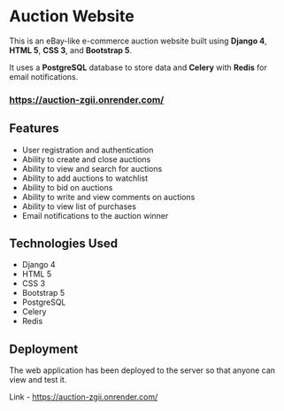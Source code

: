 # Auction Website

This is an eBay-like e-commerce auction website built using **Django 4**, **HTML 5**, **CSS 3**, and **Bootstrap 5**. 

It uses a **PostgreSQL** database to store data and **Celery** with **Redis** for email notifications.

### https://auction-zgii.onrender.com/

## Features

- User registration and authentication
- Ability to create and close auctions
- Ability to view and search for auctions
- Ability to add auctions to watchlist
- Ability to bid on auctions
- Ability to write and view comments on auctions
- Ability to view list of purchases
- Email notifications to the auction winner

## Technologies Used

- Django 4
- HTML 5
- CSS 3
- Bootstrap 5
- PostgreSQL
- Celery
- Redis

## Deployment

The web application has been deployed to the server so that anyone can view and test it.

Link - https://auction-zgii.onrender.com/
